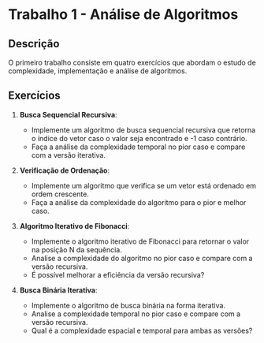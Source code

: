 # Trabalho 1 - Análise de Algoritmos

## Descrição

O primeiro trabalho consiste em quatro exercícios que abordam o estudo de complexidade, implementação e análise de algoritmos.

## Exercícios

1. **Busca Sequencial Recursiva**:
   - Implemente um algoritmo de busca sequencial recursiva que retorna o índice do vetor caso o valor seja encontrado e -1 caso contrário.
   - Faça a análise da complexidade temporal no pior caso e compare com a versão iterativa.

2. **Verificação de Ordenação**:
   - Implemente um algoritmo que verifica se um vetor está ordenado em ordem crescente.
   - Faça a análise da complexidade do algoritmo para o pior e melhor caso.

3. **Algoritmo Iterativo de Fibonacci**:
   - Implemente o algoritmo iterativo de Fibonacci para retornar o valor na posição N da sequência.
   - Analise a complexidade do algoritmo no pior caso e compare com a versão recursiva.
   - É possível melhorar a eficiência da versão recursiva?

4. **Busca Binária Iterativa**:
   - Implemente o algoritmo de busca binária na forma iterativa.
   - Analise a complexidade temporal no pior caso e compare com a versão recursiva.
   - Qual é a complexidade espacial e temporal para ambas as versões?
